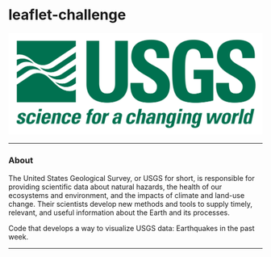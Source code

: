 # leaflet-challenge

![logo](https://github.com/caitlin-hartley/leaflet-challenge/blob/main/images/1-Logo.png)

---

### About

The United States Geological Survey, or USGS for short, is responsible for providing scientific data about natural hazards, the health of our ecosystems and environment, and the impacts of climate and land-use change. Their scientists develop new methods and tools to supply timely, relevant, and useful information about the Earth and its processes.

Code that develops a way to visualize USGS data: Earthquakes in the past week. 

---
